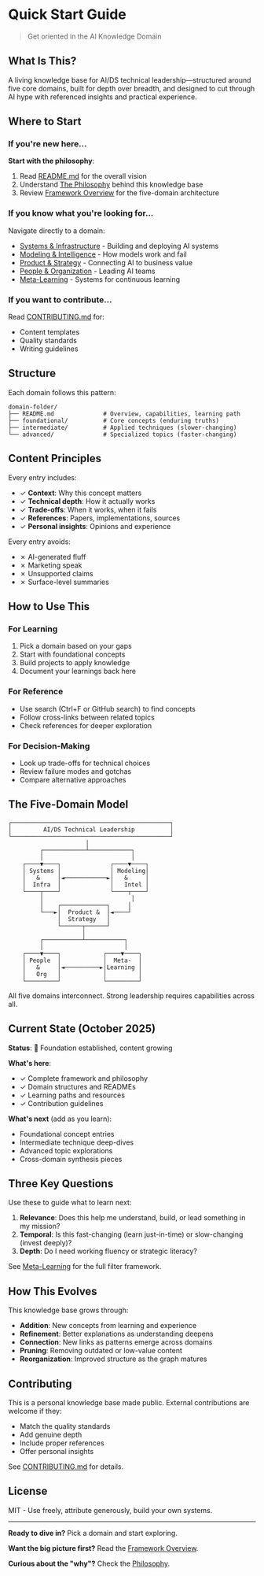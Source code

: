 # Quick Start Guide

> Get oriented in the AI Knowledge Domain

## What Is This?

A living knowledge base for AI/DS technical leadership—structured around five core domains, built for depth over breadth, and designed to cut through AI hype with referenced insights and practical experience.

## Where to Start

### If you're new here...

**Start with the philosophy**:
1. Read [README.md](../README.md) for the overall vision
2. Understand [The Philosophy](./meta-philosophy.md) behind this knowledge base
3. Review [Framework Overview](./overview.md) for the five-domain architecture

### If you know what you're looking for...

Navigate directly to a domain:
- [Systems & Infrastructure](../01-systems-infrastructure/) - Building and deploying AI systems
- [Modeling & Intelligence](../02-modeling-intelligence/) - How models work and fail
- [Product & Strategy](../03-product-strategy/) - Connecting AI to business value
- [People & Organization](../04-people-organization/) - Leading AI teams
- [Meta-Learning](../05-meta-learning/) - Systems for continuous learning

### If you want to contribute...

Read [CONTRIBUTING.md](../CONTRIBUTING.md) for:
- Content templates
- Quality standards
- Writing guidelines

## Structure

Each domain follows this pattern:

```
domain-folder/
├── README.md              # Overview, capabilities, learning path
├── foundational/          # Core concepts (enduring truths)
├── intermediate/          # Applied techniques (slower-changing)
└── advanced/              # Specialized topics (faster-changing)
```

## Content Principles

Every entry includes:
- ✓ **Context**: Why this concept matters
- ✓ **Technical depth**: How it actually works
- ✓ **Trade-offs**: When it works, when it fails
- ✓ **References**: Papers, implementations, sources
- ✓ **Personal insights**: Opinions and experience

Every entry avoids:
- ✗ AI-generated fluff
- ✗ Marketing speak
- ✗ Unsupported claims
- ✗ Surface-level summaries

## How to Use This

### For Learning
1. Pick a domain based on your gaps
2. Start with foundational concepts
3. Build projects to apply knowledge
4. Document your learnings back here

### For Reference
- Use search (Ctrl+F or GitHub search) to find concepts
- Follow cross-links between related topics
- Check references for deeper exploration

### For Decision-Making
- Look up trade-offs for technical choices
- Review failure modes and gotchas
- Compare alternative approaches

## The Five-Domain Model

```
┌─────────────────────────────────────────────┐
│         AI/DS Technical Leadership          │
└─────────────────────────────────────────────┘
                      │
         ┌────────────┴────────────┐
         │                         │
    ┌────▼────┐              ┌────▼────┐
    │ Systems │              │ Modeling│
    │   &     │◄────────────►│   &     │
    │  Infra  │              │   Intel │
    └────┬────┘              └────┬────┘
         │                         │
         │    ┌─────────────┐     │
         └───►│  Product &  │◄────┘
              │  Strategy   │
              └──────┬──────┘
                     │
         ┌───────────┴───────────┐
         │                       │
    ┌────▼────┐            ┌────▼────┐
    │ People  │            │  Meta-  │
    │   &     │◄──────────►│Learning │
    │   Org   │            │         │
    └─────────┘            └─────────┘
```

All five domains interconnect. Strong leadership requires capabilities across all.

## Current State (October 2025)

**Status**: 🌱 Foundation established, content growing

**What's here**:
- ✓ Complete framework and philosophy
- ✓ Domain structures and READMEs
- ✓ Learning paths and resources
- ✓ Contribution guidelines

**What's next** (add as you learn):
- Foundational concept entries
- Intermediate technique deep-dives
- Advanced topic explorations
- Cross-domain synthesis pieces

## Three Key Questions

Use these to guide what to learn next:

1. **Relevance**: Does this help me understand, build, or lead something in my mission?
2. **Temporal**: Is this fast-changing (learn just-in-time) or slow-changing (invest deeply)?
3. **Depth**: Do I need working fluency or strategic literacy?

See [Meta-Learning](../05-meta-learning/) for the full filter framework.

## How This Evolves

This knowledge base grows through:

- **Addition**: New concepts from learning and experience
- **Refinement**: Better explanations as understanding deepens
- **Connection**: New links as patterns emerge across domains
- **Pruning**: Removing outdated or low-value content
- **Reorganization**: Improved structure as the graph matures

## Contributing

This is a personal knowledge base made public. External contributions are welcome if they:
- Match the quality standards
- Add genuine depth
- Include proper references
- Offer personal insights

See [CONTRIBUTING.md](../CONTRIBUTING.md) for details.

## License

MIT - Use freely, attribute generously, build your own systems.

---

**Ready to dive in?** Pick a domain and start exploring.

**Want the big picture first?** Read the [Framework Overview](./overview.md).

**Curious about the "why"?** Check the [Philosophy](./meta-philosophy.md).

